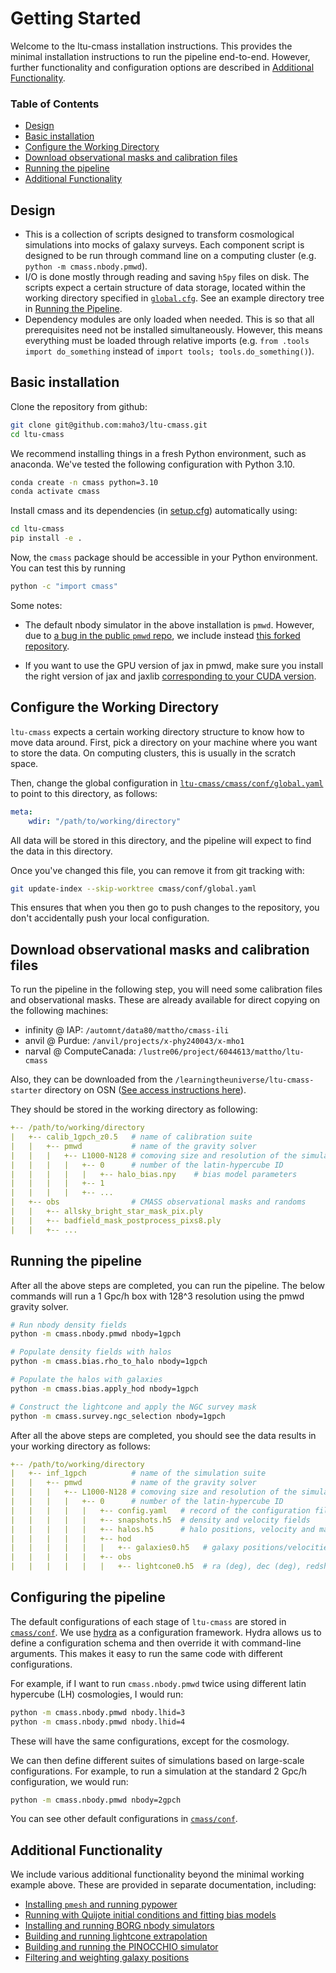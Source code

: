 
Getting Started
===============

Welcome to the ltu-cmass installation instructions. This provides the minimal installation instructions to run the pipeline end-to-end. However, further functionality and configuration options are described in [Additional Functionality](#additional-functionality).

### Table of Contents
- [Design](#design)
- [Basic installation](#basic-installation)
- [Configure the Working Directory](#configure-the-working-directory)
- [Download observational masks and calibration files](#download-observational-masks-and-calibration-files)
- [Running the pipeline](#running-the-pipeline)
- [Additional Functionality](#additional-functionality)

## Design
- This is a collection of scripts designed to transform cosmological simulations into mocks of galaxy surveys. Each component script is designed to be run through command line on a computing cluster (e.g. `python -m cmass.nbody.pmwd`).
- I/O is done mostly through reading and saving `h5py` files on disk. The scripts expect a certain structure of data storage, located within the working directory specified in [`global.cfg`](../cmass/conf/global.cfg). See an example directory tree in [Running the Pipeline](#running-the-pipeline).
- Dependency modules are only loaded when needed. This is so that all prerequisites need not be installed simultaneously. However, this means everything must be loaded through relative imports (e.g. `from .tools import do_something` instead of `import tools; tools.do_something()`).


## Basic installation
Clone the repository from github:
```bash
git clone git@github.com:maho3/ltu-cmass.git
cd ltu-cmass
```
We recommend installing things in a fresh Python environment, such as anaconda. We've tested the following configuration with Python 3.10.
```bash
conda create -n cmass python=3.10
conda activate cmass
```
Install cmass and its dependencies (in [setup.cfg](../setup.cfg)) automatically using:
```bash
cd ltu-cmass
pip install -e .
```
Now, the `cmass` package should be accessible in your Python environment. You can test this by running 
```bash
python -c "import cmass"
```

Some notes:
 - The default nbody simulator in the above installation is `pmwd`. However, due to [a bug in the public `pmwd` repo](https://github.com/eelregit/pmwd/issues/27), we include instead [this forked repository](https://github.com/maho3/pmwd).

 - If you want to use the GPU version of jax in pmwd, make sure you install the right version of jax and jaxlib [corresponding to your CUDA version](https://jax.readthedocs.io/en/latest/installation.html#pip-installation-nvidia-gpu-cuda-installed-via-pip-easier).

## Configure the Working Directory
`ltu-cmass` expects a certain working directory structure to know how to move data around. First, pick a directory on your machine where you want to store the data. On computing clusters, this is usually in the scratch space. 

Then, change the global configuration in [`ltu-cmass/cmass/conf/global.yaml`](../cmass/conf/global.yaml) to point to this directory, as follows:
```yaml
meta:
    wdir: "/path/to/working/directory"
```
All data will be stored in this directory, and the pipeline will expect to find the data in this directory.

Once you've changed this file, you can remove it from git tracking with:
```bash
git update-index --skip-worktree cmass/conf/global.yaml
```
This ensures that when you then go to push changes to the repository, you don't accidentally push your local configuration.


## Download observational masks and calibration files
To run the pipeline in the following step, you will need some calibration files and observational masks. These are already available for direct copying on the following machines:
- infinity @ IAP: `/automnt/data80/mattho/cmass-ili`
- anvil @ Purdue: `/anvil/projects/x-phy240043/x-mho1`
- narval @ ComputeCanada: `/lustre06/project/6044613/mattho/ltu-cmass`

Also, they can be downloaded from the `/learningtheuniverse/ltu-cmass-starter` directory on OSN ([See access instructions here](./DATA.md)).

They should be stored in the working directory as following:
```yaml
+-- /path/to/working/directory
|   +-- calib_1gpch_z0.5   # name of calibration suite
|   |   +-- pmwd           # name of the gravity solver
|   |   |   +-- L1000-N128 # comoving size and resolution of the simulation
|   |   |   |   +-- 0      # number of the latin-hypercube ID
|   |   |   |   |   +-- halo_bias.npy    # bias model parameters
|   |   |   |   +-- 1
|   |   |   |   +-- ...
|   +-- obs                # CMASS observational masks and randoms
|   |   +-- allsky_bright_star_mask_pix.ply
|   |   +-- badfield_mask_postprocess_pixs8.ply
|   |   +-- ...
```


## Running the pipeline

After all the above steps are completed, you can run the pipeline. The below commands will run a 1 Gpc/h box with 128^3 resolution using the pmwd gravity solver.
```bash
# Run nbody density fields
python -m cmass.nbody.pmwd nbody=1gpch

# Populate density fields with halos
python -m cmass.bias.rho_to_halo nbody=1gpch

# Populate the halos with galaxies
python -m cmass.bias.apply_hod nbody=1gpch

# Construct the lightcone and apply the NGC survey mask
python -m cmass.survey.ngc_selection nbody=1gpch
```

After all the above steps are completed, you should see the data results in your working directory as follows:
```yaml
+-- /path/to/working/directory
|   +-- inf_1gpch          # name of the simulation suite
|   |   +-- pmwd           # name of the gravity solver
|   |   |   +-- L1000-N128 # comoving size and resolution of the simulation
|   |   |   |   +-- 0      # number of the latin-hypercube ID
|   |   |   |   |   +-- config.yaml   # record of the configuration file
|   |   |   |   |   +-- snapshots.h5  # density and velocity fields
|   |   |   |   |   +-- halos.h5      # halo positions, velocity and masses
|   |   |   |   |   +-- hod
|   |   |   |   |   |   +-- galaxies0.h5   # galaxy positions/velocities, for HOD seed 0
|   |   |   |   |   +-- obs           
|   |   |   |   |   |   +-- lightcone0.h5  # ra (deg), dec (deg), redshift of galaxies after survey mask
```


## Configuring the pipeline
The default configurations of each stage of `ltu-cmass` are stored in [`cmass/conf`](../cmass/conf). We use [hydra](https://hydra.cc/docs/tutorials/basic/your_first_app/simple_cli/) as a configuration framework. Hydra allows us to define a configuration schema and then override it with command-line arguments. This makes it easy to run the same code with different configurations.

For example, if I want to run `cmass.nbody.pmwd` twice using different latin hypercube (LH) cosmologies, I would run:
```bash
python -m cmass.nbody.pmwd nbody.lhid=3
python -m cmass.nbody.pmwd nbody.lhid=4
```
These will have the same configurations, except for the cosmology.

We can then define different suites of simulations based on large-scale configurations. For example, to run a simulation at the standard 2 Gpc/h configuration, we would run:
```bash
python -m cmass.nbody.pmwd nbody=2gpch
```
You can see other default configurations in [`cmass/conf`](../cmass/conf).


## Additional Functionality

We include various additional functionality beyond the minimal working example above. These are provided in separate documentation, including:
- [Installing `pmesh` and running pypower](./options/PMESH.md)
- [Running with Quijote initial conditions and fitting bias models](./options/QUIJOTE.md)
- [Installing and running BORG nbody simulators](./options/BORG.md)
- [Building and running lightcone extrapolation](./options/LIGHTCONE.md)
- [Building and running the PINOCCHIO simulator](./options/PINOCCHIO.md)
- [Filtering and weighting galaxy positions](./options/FILTERING.md)

